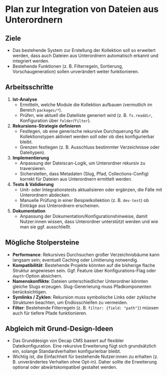 # Plan zur Integration von Dateien aus Unterordnern

## Ziele
- Das bestehende System zur Erstellung der Kollektion soll so erweitert werden, dass auch Dateien aus Unterordnern automatisch erkannt und integriert werden.
- Bestehende Funktionen (z. B. Filterregeln, Sortierung, Vorschaugeneration) sollen unverändert weiter funktionieren.

## Arbeitsschritte
1. **Ist-Analyse**
   - Ermitteln, welche Module die Kollektion aufbauen (vermutlich im Bereich `packages/*`).
   - Prüfen, wie aktuell die Dateiliste generiert wird (z. B. `fs.readdir`, Konfiguration über `folder`/`filter`).
2. **Rekursions-Strategie definieren**
   - Festlegen, ob eine generische rekursive Durchquerung für alle Kollektionstypen aktiviert werden soll oder ob dies konfigurierbar bleibt.
   - Grenzen festlegen (z. B. Ausschluss bestimmter Verzeichnisse oder Dateitypen).
3. **Implementierung**
   - Anpassung der Dateiscan-Logik, um Unterordner rekursiv zu traversieren.
   - Sicherstellen, dass Metadaten (Slug, Pfad, Collections-Config) korrekt für Dateien aus Unterordnern ermittelt werden.
4. **Tests & Validierung**
   - Unit- oder Integrationstests aktualisieren oder ergänzen, die Fälle mit Unterordnern abdecken.
   - Manuelle Prüfung in einer Beispielkollektion (z. B. `dev-test`) ob Einträge aus Unterordnern erscheinen.
5. **Dokumentation**
   - Anpassung der Dokumentation/Konfigurationshinweise, damit Nutzer:innen wissen, dass Unterordner unterstützt werden und wie man sie ggf. ausschließt.

## Mögliche Stolpersteine
- **Performance**: Rekursives Durchsuchen großer Verzeichnisbäume kann langsam sein; eventuell Caching oder Limitierung notwendig.
- **Kompatibilität**: Bestehende Projekte könnten auf die bisherige flache Struktur angewiesen sein. Ggf. Feature über Konfigurations-Flag oder `depth`-Option absichern.
- **Namenskonflikte**: Dateien unterschiedlicher Unterordner könnten gleiche Slugs erzeugen. Slug-Generierung muss Pfadkomponenten berücksichtigen.
- **Symlinks / Zyklen**: Rekursion muss symbolische Links oder zyklische Strukturen beachten, um Endlosschleifen zu vermeiden.
- **Filter**: Bestehende Filterregeln (z. B. `filter: {field: "path"}`) müssen auch für tiefere Pfade funktionieren.

## Abgleich mit Grund-Design-Ideen
- Das Grunddesign von Decap CMS basiert auf flexibler Dateikonfiguration. Eine rekursive Erweiterung fügt sich grundsätzlich ein, solange Standardverhalten konfigurierbar bleibt.
- Wichtig ist, die Einfachheit für bestehende Nutzer:innen zu erhalten (z. B. unverändertes Verhalten ohne Opt-in). Daher sollte die Erweiterung optional oder abwärtskompatibel gestaltet werden.

